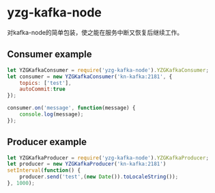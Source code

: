 # yzg-kafka-node
对kafka-node的简单包装，使之能在服务中断又恢复后继续工作。

## Consumer example
``` js
let YZGKafkaConsumer = require('yzg-kafka-node').YZGKafkaConsumer;
let consumer = new YZGKafkaConsumer('kn-kafka:2181', {
	topics: ['test'],
	autoCommit:true	
});

consumer.on('message', function(message) {
	console.log(message);	
});
```

## Producer example
``` js
let YZGKafkaProducer = require('yzg-kafka-node').YZGKafkaProducer;
let producer = new YZGKafkaProducer('kn-kafka:2181')
setInterval(function() {
	producer.send('test',(new Date()).toLocaleString());
}, 1000);
```
